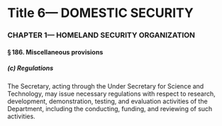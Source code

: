 
# Title 6— DOMESTIC SECURITY
### CHAPTER 1— HOMELAND SECURITY ORGANIZATION
#### § 186. Miscellaneous provisions
##### (c) Regulations

The Secretary, acting through the Under Secretary for Science and Technology, may issue necessary regulations with respect to research, development, demonstration, testing, and evaluation activities of the Department, including the conducting, funding, and reviewing of such activities.
